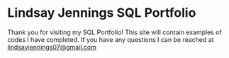# Lindsay Jennings SQL Portfolio 
Thank you for visiting my SQL Portfolio! This site will contain examples of codes I have completed. 
If you have any questions I can be reached at lindsayjennings07@gmail.com
